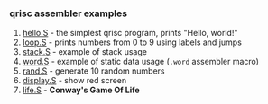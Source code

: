 ### qrisc assembler examples

1. [hello.S](hello.S) - the simplest qrisc program, prints "Hello, world!"
2. [loop.S](loop.S) - prints numbers from 0 to 9 using labels and jumps
3. [stack.S](stack.S) - example of stack usage
4. [word.S](word.S) - example of static data usage (```.word``` assembler macro)
5. [rand.S](rand.S) - generate 10 random numbers
6. [display.S](rand.S) - show red screen
7. [life.S](life.S) - **Conway's Game Of Life**
